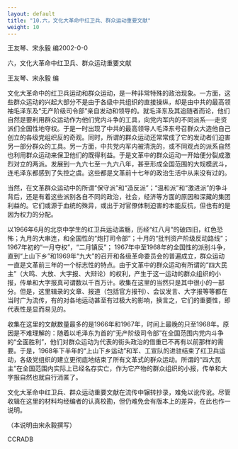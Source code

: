 ```yaml
---
layout: default
title: "10.六，文化大革命中红卫兵、群众运动重要文献"
weight: 10
---
```


王友琴、宋永毅 编2002-0-0

六，文化大革命中红卫兵、群众运动重要文献

王友琴、宋永毅 编

文化大革命中的红卫兵运动和群众运动，是一种非常特殊的政治现象。一方面，这些群众运动的兴起大部分不是由于各级中共组织的直接操纵，却是由中共的最高领袖毛泽东及“无产阶级司令部”亲自发动和领导的。就毛泽东及其追随者而论，他们自然是要利用群众运动作为他们党内斗争的工具，向党内军内的不同派系──走资派们全国性地夺权。于是一时出现了中共的最高领导人毛泽东号召群众大造他自己创立的各级党组织反的奇观。同时，所谓的群众运动还常常成了它的发动者们迫害另一部分群众的工具。另一方面，中共党内军内被清洗的，或不同观点的派系自然也利用群众运动来保卫他们的既得利益。于是文革中的群众运动一开始便分裂成激烈对立的两派。发展到一九六七至一九六八年，甚至形成全国范围的大规模武斗，连毛泽东都感到了失控之虞。这些都是文革前十七年的政治生活中从来没有过的。

当然，在文革群众运动中的所谓“保守派”和“造反派”；“温和派”和“激进派”的争斗背后，还是有着这些派别各自不同的政治，社会，经济等方面的原因和深藏的集团利益的。它们或源于血统的殊异，或出于对官僚体制迫害的本能反抗，但也有的是因为权力的分配。

以1966年6月的北京中学生的红卫兵运动滥觞，历经“红八月”的破四旧，红色恐怖；九月的大串连，和全国性的“炮打司令部”；十月的“批判资产阶级反动路线”；1967年初的“一月夺权”，“二月镇反”； 1967年中至1968年的全国性的派别斗争，直到“上山下乡”和1969年“九大”的召开和各级革命委员会的普遍成立，群众运动一直是文革前三年的一个标志性的特点。由于文革中的群众运动有所谓的“四大民主”（大鸣、大放、大字报、大辩论）的权利，产生于这一运动的群众组织的小报，传单和大字报真可谓数以千百万计。收集在这里的当然只是其中很小的一部分。但是，这里辑录的文章、报道（包括官方报刊）、会议发言、大字报等等都在当时广为流传，有的对各地运动甚至有过极大的影响，换言之，它们的重要性，即代表性是显而易见的。

收集在这里的文献数量最多的是1966年和1967年，时间上最晚的只至1968年。原因是不难理解的：随着以毛泽东为首的“无产阶级司令部”在全国范围内党内斗争的“全面胜利”，他们对群众运动为代表的街头政治的借重已不再有以前那样的需要。于是，1968年下半年的“上山下乡运动”和军、工宣队的进驻结束了红卫兵运动，各级党组织的建立更彻底地结束了所有文革式的群众运动。所谓的“四大民主”在全国范围内实际上已经名存实亡，作为它产物的群众组织的小报，传单和大字报自然也就自行消匿了。

文化大革命中红卫兵、群众运动重要文献在流传中辗转抄录，难免以讹传讹。尽管收辑在这里的材料均经编者的认真校勘，但仍难免会有版本上的差异，在此也作一说明。

（本说明由宋永毅撰写）

CCRADB

